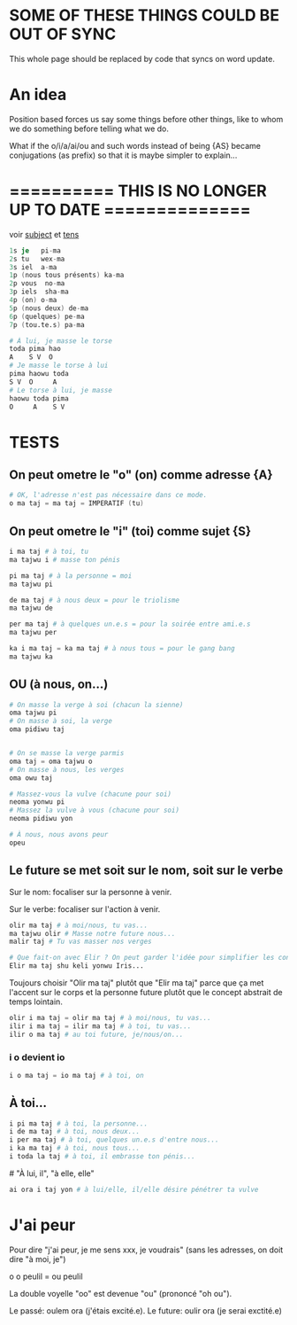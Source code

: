 # SOME OF THESE THINGS COULD BE OUT OF SYNC

This whole page should be replaced by code that syncs on word update.

# An idea

Position based forces us say some things before other things, like to whom we do something before telling what we do.

What if the o/i/a/ai/ou and such words instead of being {AS} became conjugations (as prefix) so that it is maybe simpler to explain...

# ========== THIS IS NO LONGER UP TO DATE ==============

voir [subject](../src/words/conj_subject.ts)
et [tens](../src/words/conj_tens.ts)

```s
1s je   pi-ma
2s tu   wex-ma
3s iel  a-ma
1p (nous tous présents) ka-ma
2p vous  no-ma
3p iels  sha-ma
4p (on) o-ma
5p (nous deux) de-ma
6p (quelques) pe-ma
7p (tou.te.s) pa-ma
```

```s
# À lui, je masse le torse
toda pima hao
A    S V  O
# Je masse le torse à lui
pima haowu toda
S V  O     A
# Le torse à lui, je masse
haowu toda pima
O     A    S V
```

# TESTS

## On peut ometre le "o" (on) comme adresse {A}

```s
# OK, l'adresse n'est pas nécessaire dans ce mode.
o ma taj = ma taj = IMPERATIF (tu)
```

## On peut ometre le "i" (toi) comme sujet {S}

```s
i ma taj # à toi, tu
ma tajwu i # masse ton pénis

pi ma taj # à la personne = moi
ma tajwu pi

de ma taj # à nous deux = pour le triolisme
ma tajwu de

per ma taj # à quelques un.e.s = pour la soirée entre ami.e.s
ma tajwu per

ka i ma taj = ka ma taj # à nous tous = pour le gang bang
ma tajwu ka
```

## OU (à nous, on...)

```s
# On masse la verge à soi (chacun la sienne)
oma tajwu pi
# On masse à soi, la verge
oma pidiwu taj


# On se masse la verge parmis
oma taj = oma tajwu o
# On masse à nous, les verges
oma owu taj

# Massez-vous la vulve (chacune pour soi)
neoma yonwu pi
# Massez la vulve à vous (chacune pour soi)
neoma pidiwu yon

# À nous, nous avons peur
opeu
```

## Le future se met soit sur le nom, soit sur le verbe

Sur le nom: focaliser sur la personne à venir.

Sur le verbe: focaliser sur l'action à venir.

```s
olir ma taj # à moi/nous, tu vas...
ma tajwu olir # Masse notre future nous...
malir taj # Tu vas masser nos verges

# Que fait-on avec Elir ? On peut garder l'idée pour simplifier les conjugaisons:
Elir ma taj shu keli yonwu Iris...
```

Toujours choisir "Olir ma taj" plutôt que "Elir ma taj" parce que ça met l'accent sur le corps et la personne future plutôt que le concept abstrait de temps lointain.

```s
olir i ma taj = olir ma taj # à moi/nous, tu vas...
ilir i ma taj = ilir ma taj # à toi, tu vas...
ilir o ma taj # au toi future, je/nous/on...
```

### i o devient io

```s
i o ma taj = io ma taj # à toi, on
```

## À toi...

```s
i pi ma taj # à toi, la personne...
i de ma taj # à toi, nous deux...
i per ma taj # à toi, quelques un.e.s d'entre nous...
i ka ma taj # à toi, nous tous...
i toda la taj # à toi, il embrasse ton pénis...
```

# "À lui, il", "à elle, elle"

```s
ai ora i taj yon # à lui/elle, il/elle désire pénétrer ta vulve
```

# J'ai peur

Pour dire "j'ai peur, je me sens xxx, je voudrais" (sans les adresses, on doit dire "à moi, je")

o o peulil = ou peulil

La double voyelle "oo" est devenue "ou" (prononcé "oh ou").

Le passé: oulem ora (j'étais excité.e).
Le future: oulir ora (je serai exctité.e)
